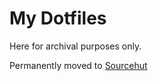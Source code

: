 # My Dotfiles

Here for archival purposes only.

Permanently moved to [Sourcehut](https://sr.ht/~gloatingfiddle/personal-configuration/)

